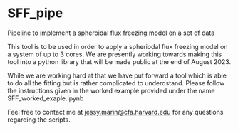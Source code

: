 # SFF_pipe
Pipeline to implement a spheroidal flux freezing model on a set of data

This tool is to be used in order to apply a spheriodal flux freezing model on a system of up to 3 cores. We are presently working towards making this tool into a python library that will be made public at the end of August 2023. 

While we are working hard at that we have put forward a tool which is able to do all the fitting but is rather complicated to underdstand. Please follow the instructions given in the worked example provided under the name SFF_worked_exaple.ipynb

Feel free to contact me at jessy.marin@cfa.harvard.edu for any questions regarding the scripts. 
